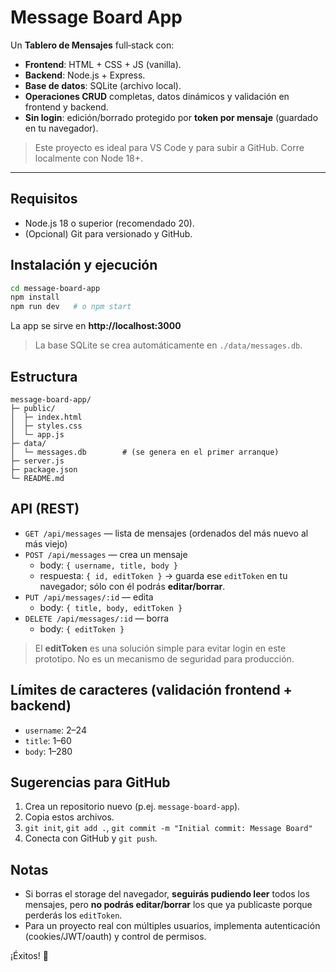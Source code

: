 # Message Board App

Un **Tablero de Mensajes** full‑stack con:
- **Frontend**: HTML + CSS + JS (vanilla).
- **Backend**: Node.js + Express.
- **Base de datos**: SQLite (archivo local).
- **Operaciones CRUD** completas, datos dinámicos y validación en frontend y backend.
- **Sin login**: edición/borrado protegido por **token por mensaje** (guardado en tu navegador).

> Este proyecto es ideal para VS Code y para subir a GitHub. Corre localmente con Node 18+.

---

## Requisitos
- Node.js 18 o superior (recomendado 20).
- (Opcional) Git para versionado y GitHub.

## Instalación y ejecución

```bash
cd message-board-app
npm install
npm run dev   # o npm start
```

La app se sirve en **http://localhost:3000**

> La base SQLite se crea automáticamente en `./data/messages.db`.

## Estructura

```
message-board-app/
├─ public/
│  ├─ index.html
│  ├─ styles.css
│  └─ app.js
├─ data/
│  └─ messages.db        # (se genera en el primer arranque)
├─ server.js
├─ package.json
└─ README.md
```

## API (REST)

- `GET /api/messages` — lista de mensajes (ordenados del más nuevo al más viejo)
- `POST /api/messages` — crea un mensaje
  - body: `{ username, title, body }`
  - respuesta: `{ id, editToken }`  → guarda ese `editToken` en tu navegador; sólo con él podrás **editar/borrar**.
- `PUT /api/messages/:id` — edita
  - body: `{ title, body, editToken }`
- `DELETE /api/messages/:id` — borra
  - body: `{ editToken }`

> El **editToken** es una solución simple para evitar login en este prototipo. No es un mecanismo de seguridad para producción.

## Límites de caracteres (validación frontend + backend)
- `username`: 2–24
- `title`: 1–60
- `body`: 1–280

## Sugerencias para GitHub
1. Crea un repositorio nuevo (p.ej. `message-board-app`).
2. Copia estos archivos.
3. `git init`, `git add .`, `git commit -m "Initial commit: Message Board"`
4. Conecta con GitHub y `git push`.

## Notas
- Si borras el storage del navegador, **seguirás pudiendo leer** todos los mensajes, pero **no podrás editar/borrar** los que ya publicaste porque perderás los `editToken`.
- Para un proyecto real con múltiples usuarios, implementa autenticación (cookies/JWT/oauth) y control de permisos.

¡Éxitos! 🚀
